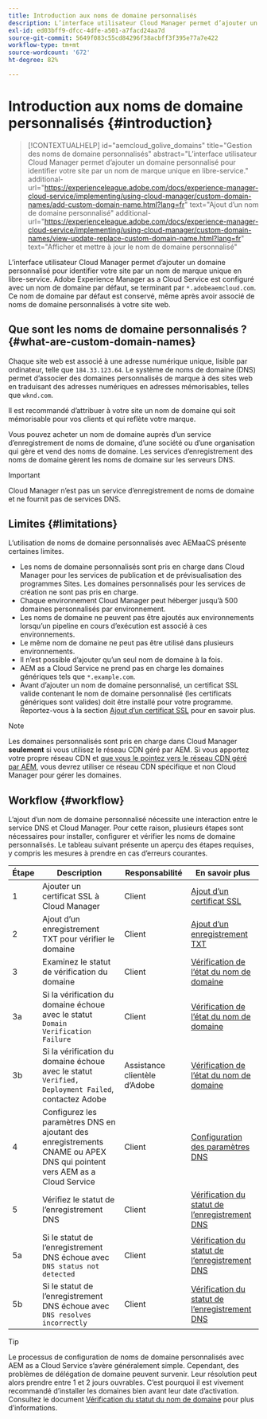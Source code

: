 ```yaml
---
title: Introduction aux noms de domaine personnalisés
description: L’interface utilisateur Cloud Manager permet d’ajouter un domaine personnalisé pour identifier votre site par un nom de marque unique en libre-service.
exl-id: ed03bff9-dfcc-4dfe-a501-a7facd24aa7d
source-git-commit: 5649f083c55cd84296f38acbff3f395e77a7e422
workflow-type: tm+mt
source-wordcount: '672'
ht-degree: 82%

---
```



# Introduction aux noms de domaine personnalisés {#introduction}

>[!CONTEXTUALHELP]
>id="aemcloud_golive_domains"
>title="Gestion des noms de domaine personnalisés"
>abstract="L’interface utilisateur Cloud Manager permet d’ajouter un domaine personnalisé pour identifier votre site par un nom de marque unique en libre-service."
>additional-url="https://experienceleague.adobe.com/docs/experience-manager-cloud-service/implementing/using-cloud-manager/custom-domain-names/add-custom-domain-name.html?lang=fr" text="Ajout d’un nom de domaine personnalisé"
>additional-url="https://experienceleague.adobe.com/docs/experience-manager-cloud-service/implementing/using-cloud-manager/custom-domain-names/view-update-replace-custom-domain-name.html?lang=fr" text="Afficher et mettre à jour le nom de domaine personnalisé"

L’interface utilisateur Cloud Manager permet d’ajouter un domaine personnalisé pour identifier votre site par un nom de marque unique en libre-service. Adobe Experience Manager as a Cloud Service est configuré avec un nom de domaine par défaut, se terminant par `*.adobeaemcloud.com`. Ce nom de domaine par défaut est conservé, même après avoir associé de noms de domaine personnalisés à votre site web.

## Que sont les noms de domaine personnalisés ? {#what-are-custom-domain-names}

Chaque site web est associé à une adresse numérique unique, lisible par ordinateur, telle que `184.33.123.64`. Le système de noms de domaine (DNS) permet d’associer des domaines personnalisés de marque à des sites web en traduisant des adresses numériques en adresses mémorisables, telles que `wknd.com`.

Il est recommandé d’attribuer à votre site un nom de domaine qui soit mémorisable pour vos clients et qui reflète votre marque.

Vous pouvez acheter un nom de domaine auprès d’un service d’enregistrement de noms de domaine, d’une société ou d’une organisation qui gère et vend des noms de domaine. Les services d’enregistrement des noms de domaine gèrent les noms de domaine sur les serveurs DNS.

>[!IMPORTANT]
>
>Cloud Manager n’est pas un service d’enregistrement de noms de domaine et ne fournit pas de services DNS.

## Limites {#limitations}

L’utilisation de noms de domaine personnalisés avec AEMaaCS présente certaines limites.

* Les noms de domaine personnalisés sont pris en charge dans Cloud Manager pour les services de publication et de prévisualisation des programmes Sites. Les domaines personnalisés pour les services de création ne sont pas pris en charge.
* Chaque environnement Cloud Manager peut héberger jusqu’à 500 domaines personnalisés par environnement.
* Les noms de domaine ne peuvent pas être ajoutés aux environnements lorsqu’un pipeline en cours d’exécution est associé à ces environnements.
* Le même nom de domaine ne peut pas être utilisé dans plusieurs environnements.
* Il n’est possible d’ajouter qu’un seul nom de domaine à la fois.
* AEM as a Cloud Service ne prend pas en charge les domaines génériques tels que `*.example.com`.
* Avant d’ajouter un nom de domaine personnalisé, un certificat SSL valide contenant le nom de domaine personnalisé (les certificats génériques sont valides) doit être installé pour votre programme. Reportez-vous à la section [Ajout d’un certificat SSL](/help/implementing/cloud-manager/managing-ssl-certifications/add-ssl-certificate.md) pour en savoir plus.

>[!NOTE]
>
>Les domaines personnalisés sont pris en charge dans Cloud Manager **seulement** si vous utilisez le réseau CDN géré par AEM. Si vous apportez votre propre réseau CDN et [que vous le pointez vers le réseau CDN géré par AEM](/help/implementing/dispatcher/cdn.md), vous devrez utiliser ce réseau CDN spécifique et non Cloud Manager pour gérer les domaines.

## Workflow {#workflow}

L’ajout d’un nom de domaine personnalisé nécessite une interaction entre le service DNS et Cloud Manager. Pour cette raison, plusieurs étapes sont nécessaires pour installer, configurer et vérifier les noms de domaine personnalisés. Le tableau suivant présente un aperçu des étapes requises, y compris les mesures à prendre en cas d’erreurs courantes.

| Étape | Description | Responsabilité | En savoir plus |
|--- |--- |--- |---|
| 1 | Ajouter un certificat SSL à Cloud Manager | Client | [Ajout d’un certificat SSL](/help/implementing/cloud-manager/managing-ssl-certifications/add-ssl-certificate.md) |
| 2 | Ajout d’un enregistrement TXT pour vérifier le domaine | Client | [Ajout d’un enregistrement TXT](/help/implementing/cloud-manager/custom-domain-names/add-text-record.md) |
| 3 | Examinez le statut de vérification du domaine | Client | [Vérification de l’état du nom de domaine](/help/implementing/cloud-manager/custom-domain-names/check-domain-name-status.md) |
| 3a | Si la vérification du domaine échoue avec le statut `Domain Verification Failure` | Client | [Vérification de l’état du nom de domaine](/help/implementing/cloud-manager/custom-domain-names/check-domain-name-status.md) |
| 3b | Si la vérification du domaine échoue avec le statut `Verified, Deployment Failed`, contactez Adobe | Assistance clientèle d’Adobe | [Vérification de l’état du nom de domaine](/help/implementing/cloud-manager/custom-domain-names/check-domain-name-status.md) |
| 4 | Configurez les paramètres DNS en ajoutant des enregistrements CNAME ou APEX DNS qui pointent vers AEM as a Cloud Service | Client | [Configuration des paramètres DNS](/help/implementing/cloud-manager/custom-domain-names/configure-dns-settings.md) |
| 5 | Vérifiez le statut de l’enregistrement DNS | Client | [Vérification du statut de l’enregistrement DNS](/help/implementing/cloud-manager/custom-domain-names/check-dns-record-status.md) |
| 5a | Si le statut de l’enregistrement DNS échoue avec `DNS status not detected` | Client | [Vérification du statut de l’enregistrement DNS](/help/implementing/cloud-manager/custom-domain-names/check-dns-record-status.md) |
| 5b | Si le statut de l’enregistrement DNS échoue avec `DNS resolves incorrectly` | Client | [Vérification du statut de l’enregistrement DNS](/help/implementing/cloud-manager/custom-domain-names/check-dns-record-status.md) |

>[!TIP]
>
>Le processus de configuration de noms de domaine personnalisés avec AEM as a Cloud Service s’avère généralement simple. Cependant, des problèmes de délégation de domaine peuvent survenir. Leur résolution peut alors prendre entre 1 et 2 jours ouvrables. C’est pourquoi il est vivement recommandé d’installer les domaines bien avant leur date d’activation. Consultez le document [Vérification du statut du nom de domaine](/help/implementing/cloud-manager/custom-domain-names/check-domain-name-status.md) pour plus d’informations.
